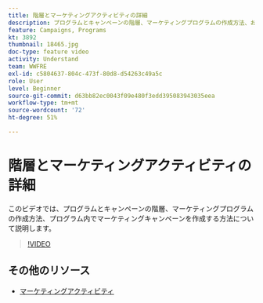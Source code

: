 ```yaml
---
title: 階層とマーケティングアクティビティの詳細
description: プログラムとキャンペーンの階層、マーケティングプログラムの作成方法、およびプログラム内でマーケティングキャンペーンを作成する方法について説明します。
feature: Campaigns, Programs
kt: 3892
thumbnail: 18465.jpg
doc-type: feature video
activity: Understand
team: WWFRE
exl-id: c5804637-804c-473f-80d8-d54263c49a5c
role: User
level: Beginner
source-git-commit: d63bb82ec0043f09e480f3edd395083943035eea
workflow-type: tm+mt
source-wordcount: '72'
ht-degree: 51%

---
```


# 階層とマーケティングアクティビティの詳細

このビデオでは、プログラムとキャンペーンの階層、マーケティングプログラムの作成方法、プログラム内でマーケティングキャンペーンを作成する方法について説明します。

>[!VIDEO](https://video.tv.adobe.com/v/18465?quality=12)

## その他のリソース

* [マーケティングアクティビティ](https://experienceleague.adobe.com/docs/campaign-standard/using/getting-started/marketing-plans/marketing-activities.html?lang=en)
